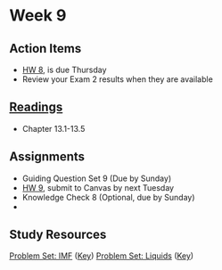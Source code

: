 # Week 9


## Action Items
* [HW 8](https://genchem.science.psu.edu/homework-8-wc), is due Thursday
* Review your Exam 2 results when they are available


## [Readings](https://genchem.science.psu.edu)
* Chapter 13.1-13.5


## Assignments

- Guiding Question Set 9 (Due by Sunday)
- [HW 9](https://genchem.science.psu.edu/homework-9-houck), submit to Canvas by next Tuesday
- Knowledge Check 8 (Optional, due by Sunday)
-

## Study Resources

[Problem Set: IMF](https://media.ed.science.psu.edu/sites/media/ed/files/documents/problemset16_intermolecular_forces.pdf) ([Key](https://media.ed.science.psu.edu/sites/media/ed/files/documents/problemset16_intermolecular_forces_key.pdf))
[Problem Set: Liquids](https://media.ed.science.psu.edu/sites/media/ed/files/documents/problemset17_liquids.pdf) ([Key](https://media.ed.science.psu.edu/sites/media/ed/files/documents/problemset17_liquids_key.pdf))







